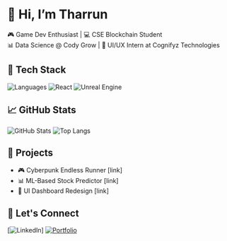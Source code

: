 # 👋 Hi, I’m Tharrun

🎮 Game Dev Enthusiast | 💻 CSE Blockchain Student  
📊 Data Science @ Cody Grow | 🎨 UI/UX Intern at Cognifyz Technologies  

## 🔧 Tech Stack
![Languages](https://img.shields.io/badge/-Python-3776AB?style=flat&logo=python&logoColor=white)
![React](https://img.shields.io/badge/-React-20232A?style=flat&logo=react)
![Unreal Engine](https://img.shields.io/badge/-Unreal%20Engine-0f0f0f?style=flat&logo=unreal-engine)

## 📈 GitHub Stats
![GitHub Stats](https://github-readme-stats.vercel.app/api?username=Tharrun7&show_icons=true&theme=radical)
![Top Langs](https://github-readme-stats.vercel.app/api/top-langs/?username=Tharrun7&layout=compact&theme=radical)

## 🚀 Projects
- 🎮 Cyberpunk Endless Runner [link]
- 📊 ML-Based Stock Predictor [link]
- 🎨 UI Dashboard Redesign [link]

## 🔗 Let's Connect
[![LinkedIn]([https://www.linkedin.com/in/t-s-tharrun-554869320/])]
[![Portfolio](https://img.shields.io/badge/-Portfolio-orange?style=flat&logo=web)](https://yourportfolio.com)
